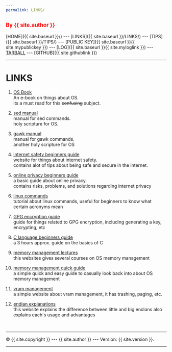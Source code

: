 ```yaml
---
permalink: LINKS/
---
```

<span style="color:red; font-weight:bold; font-size:larger;">By {{ site.author }}</span>
<br><br>
[HOME]({{ site.baseurl }}/) ---
[LINKS]({{ site.baseurl }}/LINKS/) ---
[TIPS]({{ site.baseurl }}/TIPS/) ---
[PUBLIC KEY]({{ site.baseurl }}{{ site.mypublickey }}) ---
[LOG]({{ site.baseurl }}{{ site.myloglink }}) ---
[TARBALL](SandBox/cbkadal.tar.xz) ---
[GITHUB]({{ site.githublink }})
<br>
<hr>

# LINKS

1. [OS Book](https://www.os-book.com/OS10/slide-dir/)<br>
An e-book on things about OS.<br>
its a must read for this <strike>confusing</strike> subject. 

2. [sed manual](https://www.gnu.org/software/sed/manual/sed.pdf)<br>
manual for sed commands.<br>
holy scripture for OS.
3. [gawk manual](https://www.gnu.org/software/gawk/manual/gawk.pdf)<br>
manual for gawk commands.<br>
another holy scripture for OS
4. [internet safety beginners guide](http://choosetoencrypt.com/privacy/complete-beginners-guide-to-internet-safety-privacy/)<br>
website for things about internet safety.<br>
contains alot of tips about being safe and secure in the internet.

5. [online privacy beginners guide](https://www.freecodecamp.org/news/the-beginners-guide-to-online-privacy-7149b33c4a3e/)<br>
a basic guide about online privacy.<br>
contains risks, problems, and solutions regarding internet privacy

6. [linux commands](https://labex.io/courses/linux-basic-commands-practice-online/)<br>
tutorial about linux commands, useful for beginners to know what certain acronyms mean <br>

7. [GPG encryption guide](https://tutonics.com/2012/11/gpg-encryption-guide-part-1.html/) <br>
guide for things related to GPG encryption, including generating a key, encrypting, etc <br>

8. [C language beginners guide](https://www.youtube.com/watch?v=KJgsSFOSQv0&t=1818s&ab_channel=freeCodeCamp.org)<br>
a 3 hours approx. guide on the basics of C <br>

9. [memory management lectures](https://www.tutorialspoint.com/operating_system/os_memory_management.htm#)<br>
this websites gives several courses on OS memory management <br>

10. [memory management quick guide](https://www.geeksforgeeks.org/memory-management-in-operating-system/)<br>
a simple quick and easy guide to casually look back into about OS memory management <br>

11. [vram management](https://www.geeksforgeeks.org/virtual-memory-in-operating-system/)<br>
a simple website about vram management, it has trashing, paging, etc. <br>

12. [endian explanations](https://chortle.ccsu.edu/assemblytutorial/Chapter-15/ass15_3.html)<br>
this website explains the difference between little and big endians also explains each's usage and advantages <br>
<br>
<hr>
&copy; {{ site.copyright }} --- {{ site.author }} --- Version: {{ site.version }}.
<hr>
<br>
